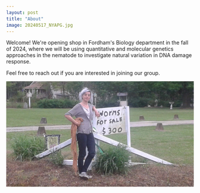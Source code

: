 ```yaml
---
layout: post
title: "About"
image: 20240517_NYAPG.jpg
---
```


Welcome! We're opening shop in Fordham's Biology department in the fall of 2024, where we will be using quantitative and molecular genetics approaches in the nematode to investigate natural variation in DNA damage response.

Feel free to reach out if you are interested in joining our group.



![Worms](../assets/img/2015-04-17_18.51.22.jpg "Worms for sale")
